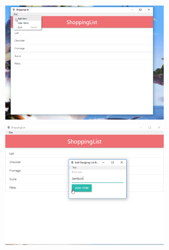 


![alt text](screenshot/main.png "Description goes here")

![alt text](screenshot/add.png "Description goes here")